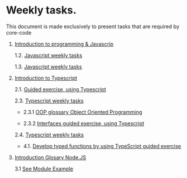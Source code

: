 # Weekly tasks.

This document is made exclusively to present tasks that are required by core-code

1. [Introduction to programming & Javascrip](https://github.com/wisdown/core-code-from-scratch-readme/blob/main/Challeng-weeks/week-1.md)

    1.2. [Javascript weekly tasks](https://github.com/wisdown/core-code-from-scratch-readme/blob/main/Challeng-weeks/week-2.md)

    1.3. [Javascript weekly tasks](https://github.com/wisdown/core-code-from-scratch-readme/blob/main/Challeng-weeks/week-3.md)

2. [Introduction to Typescript](https://github.com/wisdown/core-code-from-scratch-readme/blob/main/Challeng-weeks/week-6.md)

    2.1. [Guided exercise, using Typescript](https://github.com/wisdown/core-code-from-scratch-readme/blob/main/Challeng-weeks/week-6.1.md)


    2.3. [Typescript weekly tasks](https://github.com/wisdown/core-code-from-scratch-readme/blob/main/Challeng-weeks/week-7.md)

      - 2.3.1 [OOP glossary Object Oriented Programming ](https://github.com/wisdown/core-code-from-scratch-readme/blob/main/Challeng-weeks/OPP.md)

      - 2.3.2 [Interfaces guided exercise, using Typescript](https://github.com/wisdown/core-code-from-scratch-readme/blob/main/Challeng-weeks/week-7.1.md)

    2.4. [Typescript weekly tasks](https://github.com/wisdown/core-code-from-scratch-readme/blob/main/Challeng-weeks/week-8.md)

      - 4.1. [Develop typed functions by using TypeScript guided exercise ](https://github.com/wisdown/core-code-from-scratch-readme/blob/main/Challeng-weeks/week-8.1.md)

3. [Introduction Glosary Node.JS](https://github.com/wisdown/core-code-from-scratch-readme/blob/main/Challeng-weeks/week-11.md)

      3.1 [See Module Example](https://github.com/wisdown/core-code-from-scratch-readme/tree/main/Project-Challeng/module-practice)
